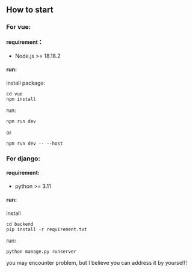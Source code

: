 ## How to start

### For vue:

#### requirement：

- Node.js >= 18.18.2

#### run:

install package:

```
cd vue
npm install
```

run:

```
npm run dev
```

or

```
npm run dev -- --host
```

### For django:

#### requirement:

- python >= 3.11

#### run:

install

```
cd backend
pip install -r requirement.txt
```

run:

```
python manage.py runserver
```

you may encounter problem, but I believe you can address it by yourself!
